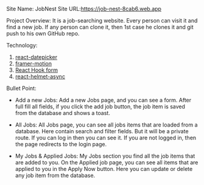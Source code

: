 Site Name: JobNest
Site URL:https://job-nest-8cab6.web.app

Project Overview: 
It is a job-searching website. Every person can visit it and find a new job. 
If any person can clone it, then 1st case he clones it and git push to his own GitHub repo.

Technology: 
1. [react-datepicker](https://www.npmjs.com/package/react-datepicker)
2. [framer-motion](https://www.npmjs.com/package/framer-motion)
3. [React Hook form](https://react-hook-form.com/get-started)
4. [react-helmet-async](https://www.npmjs.com/package/react-helmet-async)

Bullet Point:

- Add a new Jobs: Add a new Jobs page, and you can see a form. After full fill all fields, if you click the add job button, the job item is saved from the database and shows a toast.

- All Jobs: All Jobs page, you can see all jobs items that are loaded from a database. Here contain search and filter fields. But it will be a private route. If you can log in then you can see it. If you are not logged in, then the page redirects to the login page.

- My Jobs & Applied Jobs: My Jobs section you find all the job items that are added to you. On the Applied job page, you can see all items that are applied to you in the Apply Now button. Here you can update or delete any job item from the database.
